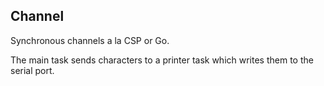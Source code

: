 Channel
-------

Synchronous channels a la CSP or Go.

The main task sends characters to a printer task which writes them to the
serial port.
